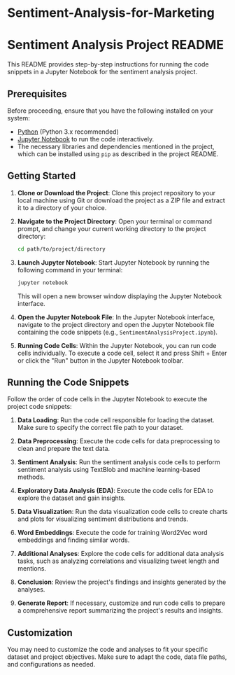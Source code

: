 # Sentiment-Analysis-for-Marketing
# Sentiment Analysis Project README

This README provides step-by-step instructions for running the code snippets in a Jupyter Notebook for the sentiment analysis project.

## Prerequisites

Before proceeding, ensure that you have the following installed on your system:

- [Python](https://www.python.org/) (Python 3.x recommended)
- [Jupyter Notebook](https://jupyter.org/install) to run the code interactively.
- The necessary libraries and dependencies mentioned in the project, which can be installed using `pip` as described in the project README.

## Getting Started

1. **Clone or Download the Project**: Clone this project repository to your local machine using Git or download the project as a ZIP file and extract it to a directory of your choice.

2. **Navigate to the Project Directory**: Open your terminal or command prompt, and change your current working directory to the project directory:
   
    ```bash
    cd path/to/project/directory
    ```

3. **Launch Jupyter Notebook**: Start Jupyter Notebook by running the following command in your terminal:

    ```bash
    jupyter notebook
    ```

    This will open a new browser window displaying the Jupyter Notebook interface.

4. **Open the Jupyter Notebook File**: In the Jupyter Notebook interface, navigate to the project directory and open the Jupyter Notebook file containing the code snippets (e.g., `SentimentAnalysisProject.ipynb`).

5. **Running Code Cells**: Within the Jupyter Notebook, you can run code cells individually. To execute a code cell, select it and press Shift + Enter or click the "Run" button in the Jupyter Notebook toolbar.

## Running the Code Snippets

Follow the order of code cells in the Jupyter Notebook to execute the project code snippets:

1. **Data Loading**: Run the code cell responsible for loading the dataset. Make sure to specify the correct file path to your dataset.

2. **Data Preprocessing**: Execute the code cells for data preprocessing to clean and prepare the text data.

3. **Sentiment Analysis**: Run the sentiment analysis code cells to perform sentiment analysis using TextBlob and machine learning-based methods.

4. **Exploratory Data Analysis (EDA)**: Execute the code cells for EDA to explore the dataset and gain insights.

5. **Data Visualization**: Run the data visualization code cells to create charts and plots for visualizing sentiment distributions and trends.

6. **Word Embeddings**: Execute the code for training Word2Vec word embeddings and finding similar words.

7. **Additional Analyses**: Explore the code cells for additional data analysis tasks, such as analyzing correlations and visualizing tweet length and mentions.

8. **Conclusion**: Review the project's findings and insights generated by the analyses.

9. **Generate Report**: If necessary, customize and run code cells to prepare a comprehensive report summarizing the project's results and insights.

## Customization

You may need to customize the code and analyses to fit your specific dataset and project objectives. Make sure to adapt the code, data file paths, and configurations as needed.


